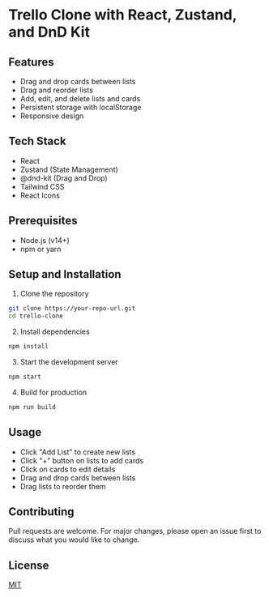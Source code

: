 # Trello Clone with React, Zustand, and DnD Kit

## Features

- Drag and drop cards between lists
- Drag and reorder lists
- Add, edit, and delete lists and cards
- Persistent storage with localStorage
- Responsive design

## Tech Stack

- React
- Zustand (State Management)
- @dnd-kit (Drag and Drop)
- Tailwind CSS
- React Icons

## Prerequisites

- Node.js (v14+)
- npm or yarn

## Setup and Installation

1. Clone the repository

```bash
git clone https://your-repo-url.git
cd trello-clone
```

2. Install dependencies

```bash
npm install
```

3. Start the development server

```bash
npm start
```

4. Build for production

```bash
npm run build
```

## Usage

- Click "Add List" to create new lists
- Click "+" button on lists to add cards
- Click on cards to edit details
- Drag and drop cards between lists
- Drag lists to reorder them

## Contributing

Pull requests are welcome. For major changes, please open an issue first to discuss what you would like to change.

## License

[MIT](https://choosealicense.com/licenses/mit/)
